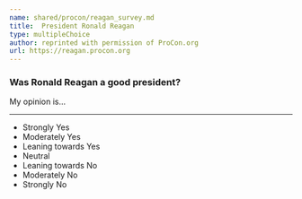 ```yaml
---
name: shared/procon/reagan_survey.md
title:  President Ronald Reagan 
type: multipleChoice
author: reprinted with permission of ProCon.org
url: https://reagan.procon.org 
---
```


###  Was Ronald Reagan a good president?

My opinion is...

---

- Strongly Yes
- Moderately Yes
- Leaning towards Yes
- Neutral
- Leaning towards No
- Moderately No
- Strongly No

